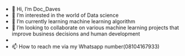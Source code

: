- 👋 Hi, I’m Doc_Daves
- 👀 I’m interested in the world of Data science
- 🌱 I’m currently learning machine learning algorithm
- 💞️ I’m looking to collaborate on various machine learning projects that improve business decisions and human development
- 
- 📫 How to reach me via my Whatsapp number(08104167933)

<!---
1998456/1998456 is a ✨ special ✨ repository because its `README.md` (this file) appears on your GitHub profile.
You can click the Preview link to take a look at your changes.
--->
